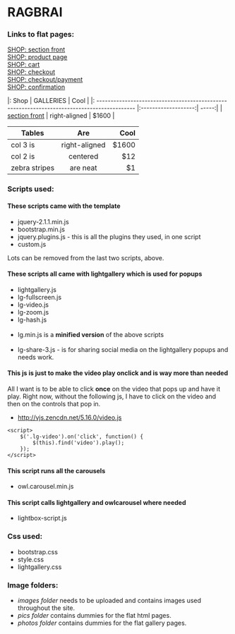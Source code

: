 # RAGBRAI

### Links to flat pages:
[SHOP: section front](http://www.gannett-cdn.com/LDSN/desmoines/RAG-final/sectionfront-shop.html)
<br>
[SHOP: product page](http://www.gannett-cdn.com/LDSN/desmoines/RAG-final/shop-product.html)
<br>
[SHOP: cart](http://www.gannett-cdn.com/LDSN/desmoines/RAG-final/shop-cart.html)
<br>
[SHOP: checkout](http://www.gannett-cdn.com/LDSN/desmoines/RAG-final/shop-checkout.html)
<br>
[SHOP: checkout/payment](http://www.gannett-cdn.com/LDSN/desmoines/RAG-final/shop-checkout2.html)
<br>
[SHOP: confirmation](http://www.gannett-cdn.com/LDSN/desmoines/RAG-final/shop-confirmation.html)
<br>

|: Shop                                                                                        | GALLERIES           | Cool  |
|: ------------------------------------------------------------------------------------------- |:-------------------:| -----:|
| [section front](http://www.gannett-cdn.com/LDSN/desmoines/RAG-final/sectionfront-shop.html) |    right-aligned    | $1600 |

| Tables        | Are           | Cool  |
| ------------- |:-------------:| -----:|
| col 3 is      | right-aligned | $1600 |
| col 2 is      | centered      |   $12 |
| zebra stripes | are neat      |    $1 |

### Scripts used:

#### These scripts came with the template
* jquery-2.1.1.min.js
* bootstrap.min.js
* jquery.plugins.js - this is all the plugins they used, in one script
* custom.js

Lots can be removed from the last two scripts, above.

#### These scripts all came with lightgallery which is used for popups

* lightgallery.js
* lg-fullscreen.js
* lg-video.js
* lg-zoom.js
* lg-hash.js
<br><br>
* lg.min.js is a __minified version__ of the above scripts
<br><br>
* lg-share-3.js - is for sharing social media on the lightgallery popups and needs work.

#### This js is just to make the video play onclick and is way more than needed
All I want is to be able to click **once** on the video that pops up and have it play. Right now, without the following js, I have to click on the video and then on the controls that pop in.
* http://vjs.zencdn.net/5.16.0/video.js
``` 
<script>
    $('.lg-video').on('click', function() {
        $(this).find('video').play();
    });
</script>
```

#### This script runs all the carousels
* owl.carousel.min.js


#### This script calls lightgallery and owlcarousel where needed
* lightbox-script.js


### Css used:

* bootstrap.css
* style.css
* lightgallery.css


### Image folders:
* *images folder* needs to be uploaded and contains images used throughout the site.
* *pics folder* contains dummies for the flat html pages.
* *photos folder* contains dummies for the flat gallery pages.